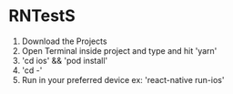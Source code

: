 # RNTestS

1. Download the Projects
2. Open Terminal inside project and type and hit 'yarn'
3. 'cd ios' && 'pod install'
4. 'cd -'
5. Run in your preferred device ex: 'react-native run-ios'
